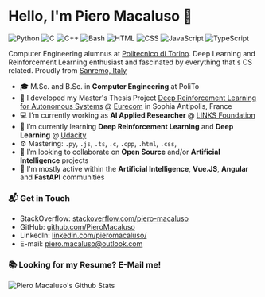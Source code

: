 # Hello, I'm Piero Macaluso 👋

![Python](https://img.shields.io/badge/Python-Intermediate-yellow)
![C](https://img.shields.io/badge/C-Intermediate-green)
![C++](https://img.shields.io/badge/C++-Intermediate-lightgrey)
![Bash](https://img.shields.io/badge/Bash-Intermediate-black)
![HTML](https://img.shields.io/badge/HTML-Expert-orange)
![CSS](https://img.shields.io/badge/CSS-Expert-blue)
![JavaScript](https://img.shields.io/badge/JavaScript-Beginner-yellow)
![TypeScript](https://img.shields.io/badge/TypeScript-Intermediate-lightgrey)

Computer Engineering alumnus at [Politecnico di Torino](https://www.polito.it/en). Deep Learning and Reinforcement Learning enthusiast and fascinated by everything that's CS related. Proudly from [Sanremo, Italy](https://goo.gl/maps/tADmFtxSbT1Npc8Y7)

- 🎓 M.Sc. and B.Sc. in **Computer Engineering** at PoliTo
- 🚗 I developed my Master's Thesis Project [Deep Reinforcement Learning for Autonomous Systems](github.com/PieroMacaluso/Deep-RL-Autonomous-Systems) @ [Eurecom](https://www.eurecom.fr/en/home) in Sophia Antipolis, France
- 💻 I’m currently working as **AI Applied Researcher** @ [LINKS Foundation](https://www.linksfoundation.com)
- 🌱 I’m currently learning **Deep Reinforcement Learning** and **Deep Learning** @ [Udacity](https://www.udacity.com/)
- ⚙️ Mastering: `.py`, `.js`, `.ts`, `.c`, `.cpp`, `.html`, `.css`, 
- 👯 I’m looking to collaborate on **Open Source** and/or **Artificial Intelligence** projects
- 💬 I'm mostly active within the **Artificial Intelligence**, **Vue.JS**, **Angular** and **FastAPI** communities

### 📬 Get in Touch

- StackOverflow: [stackoverflow.com/piero-macaluso][stackoverflow]
- GitHub: [github.com/PieroMacaluso][github]
- LinkedIn:  [linkedin.com/pieromacaluso/][linkedin]
- E-mail: [piero.macaluso@outlook.com](mailto:piero.macaluso@outlook.com)

### 📚 Looking for my Resume? E-Mail me!

![Piero Macaluso's Github Stats](https://github-readme-stats.vercel.app/api?username=PieroMacaluso&show_icons=true&hide_border=true)

[stackoverflow]: https://stackoverflow.com/users/7358319/piero-macaluso
[github]: https://github.com/PieroMacaluso
[linkedin]: https://linkedin.com/in/pieromacaluso/
